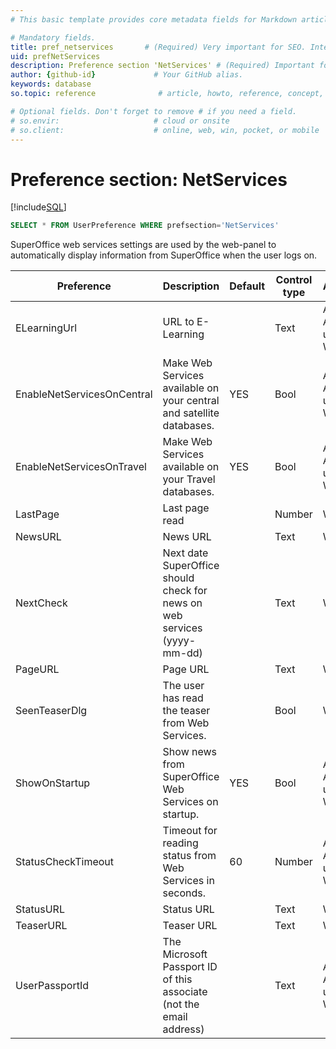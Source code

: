 ```yaml
---
# This basic template provides core metadata fields for Markdown articles on docs.superoffice.com.

# Mandatory fields.
title: pref_netservices       # (Required) Very important for SEO. Intent in a unique string of 43-59 chars including spaces.
uid: prefNetServices
description: Preference section 'NetServices' # (Required) Important for SEO. Recommended character length is 115-145 characters including spaces.
author: {github-id}             # Your GitHub alias.
keywords: database
so.topic: reference              # article, howto, reference, concept, guide

# Optional fields. Don't forget to remove # if you need a field.
# so.envir:                     # cloud or onsite
# so.client:                    # online, web, win, pocket, or mobile
---
```


# Preference section: NetServices

[!include[SQL](./includes/to-view-pref.md)]

```SQL
SELECT * FROM UserPreference WHERE prefsection='NetServices'
```

SuperOffice web services settings are used by the web-panel to automatically display information from SuperOffice when the user logs on.

| Preference | Description | Default | Control type | Access |
|---|---|---|---|---|
| ELearningUrl | URL to E-Learning | | Text | Admin, Admin users, Wizard |
| EnableNetServicesOnCentral | Make Web Services available on your central and satellite databases. | YES | Bool | Admin, Admin users, Wizard |
| EnableNetServicesOnTravel | Make Web Services available on your Travel databases. | YES | Bool | Admin, Admin users, Wizard |
| LastPage | Last page read | | Number | Wizard |
| NewsURL | News URL | | Text | Wizard |
| NextCheck | Next date SuperOffice should check for news on web services (yyyy-mm-dd) | | Text | Wizard |
| PageURL | Page URL | | Text | Wizard |
| SeenTeaserDlg | The user has read the teaser from Web Services. | | Bool | Wizard |
| ShowOnStartup | Show news from SuperOffice Web Services on startup. | YES | Bool | Admin, Admin users, Wizard |
| StatusCheckTimeout | Timeout for reading status from Web Services in seconds. | 60 | Number | Admin, Admin users, Wizard |
| StatusURL | Status URL | | Text | Wizard |
| TeaserURL | Teaser URL | | Text | Wizard |
| UserPassportId | The Microsoft Passport ID of this associate (not the email address) | | Text | Admin, Admin users, Wizard |
